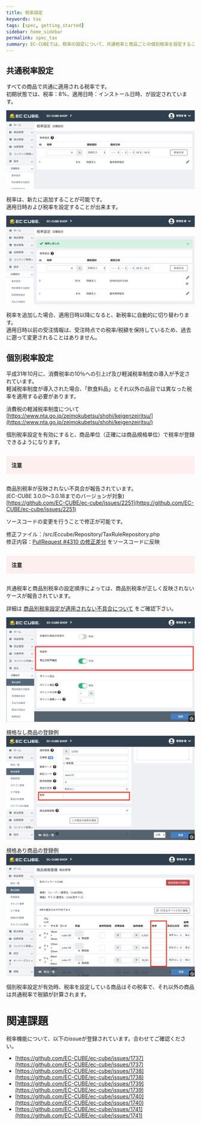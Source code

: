```yaml
---
title: 税率設定
keywords: tax 
tags: [spec, getting_started]
sidebar: home_sidebar
permalink: spec_tax
summary: EC-CUBEでは、税率の設定について、共通税率と商品ごとの個別税率を設定することができます。
---
```


## 共通税率設定

すべての商品で共通に適用される税率です。  
初期状態では、税率：8%、適用日時：インストール日時、が設定されています。  

![共通税率の初期状態](/images/img-tax-01.png)  

税率は、新たに追加することが可能です。  
適用日時および税率を設定することが出来ます。  

![共通税率の追加](/images/img-tax-02.png)  

税率を追加した場合、適用日時以降になると、新税率に自動的に切り替わります。  
適用日時以前の受注情報は、受注時点での税率/税額を保持しているため、過去に遡って変更されることはありません。  

## 個別税率設定

平成31年10月に、消費税率の10％への引上げ及び軽減税率制度の導入が予定されています。  
軽減税率制度が導入された場合、「飲食料品」とそれ以外の品目では異なった税率を適用する必要があります。  

消費税の軽減税率制度について  
[https://www.nta.go.jp/zeimokubetsu/shohi/keigenzeiritsu/](https://www.nta.go.jp/zeimokubetsu/shohi/keigenzeiritsu/)

個別税率設定を有効にすると、商品単位（正確には商品規格単位）で税率が登録できるようになります。  

<div style="background-color: #fdefef; margin: 2em 0 !important; padding: 1em;">
<b>注意</b>
</div>

商品別税率が反映されない不具合が報告されています。   
(EC-CUBE 3.0.0〜3.0.18までのバージョンが対象)   
[https://github.com/EC-CUBE/ec-cube/issues/2251](https://github.com/EC-CUBE/ec-cube/issues/2251)

ソースコードの変更を行うことで修正が可能です。

修正ファイル：/src/Eccube/Repository/TaxRuleRepository.php   
修正内容：[PullRequest #4310 の修正差分](https://github.com/EC-CUBE/ec-cube/pull/4310/files#diff-9ebf9d0c89cef624ee2648733e557603) をソースコードに反映

<div style="background-color: #fdefef; margin: 2em 0 !important; padding: 1em;">
<b>注意</b>
</div>

共通税率と商品別税率の設定順序によっては、商品別税率が正しく反映されないケースが報告されています。

詳細は [商品別税率設定が適用されない不具合について](/workaround-product-tax-rule) をご確認下さい。

![個別税率を有効にする](/images/img-tax-03.png)  

規格なし商品の登録例  
![規格なし商品の登録例](/images/img-tax-04.png)  

規格あり商品の登録例  
![規格あり商品の登録例](/images/img-tax-05.png)  

個別税率設定が有効時、税率を設定している商品はその税率で、それ以外の商品は共通税率で税額が計算されます。  

# 関連課題

税率機能について、以下のissueが登録されています。合わせてご確認ください。  

- [https://github.com/EC-CUBE/ec-cube/issues/1737](https://github.com/EC-CUBE/ec-cube/issues/1737)
- [https://github.com/EC-CUBE/ec-cube/issues/1738](https://github.com/EC-CUBE/ec-cube/issues/1738)
- [https://github.com/EC-CUBE/ec-cube/issues/1739](https://github.com/EC-CUBE/ec-cube/issues/1739)
- [https://github.com/EC-CUBE/ec-cube/issues/1740](https://github.com/EC-CUBE/ec-cube/issues/1740)
- [https://github.com/EC-CUBE/ec-cube/issues/1741](https://github.com/EC-CUBE/ec-cube/issues/1741)
